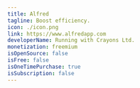 ```yaml
---
title: Alfred
tagline: Boost efficiency.
icon: ./icon.png
link: https://www.alfredapp.com
developerName: Running with Crayons Ltd.
monetization: freemium
isOpenSource: false
isFree: false
isOneTimePurchase: true
isSubscription: false
---
```

